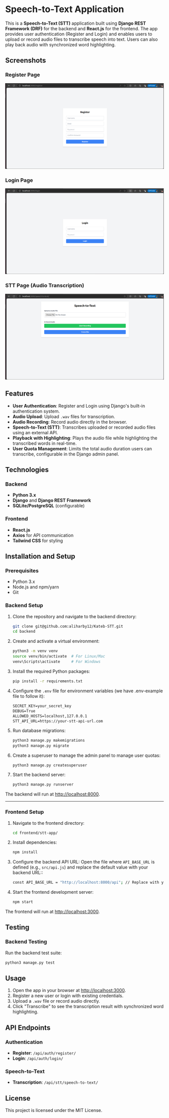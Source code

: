 # Speech-to-Text Application

This is a **Speech-to-Text (STT)** application built using **Django REST Framework (DRF)** for the backend and **React.js** for the frontend. The app provides user authentication (Register and Login) and enables users to upload or record audio files to transcribe speech into text. Users can also play back audio with synchronized word highlighting.

## Screenshots

### Register Page
![Register Page](./screenshots/register.png "Register Page")

### Login Page
![Login Page](./screenshots/login.png "Login Page")

### STT Page (Audio Transcription)
![STT Page](./screenshots/stt.png "STT Page")

## Features

- **User Authentication**: Register and Login using Django's built-in authentication system.
- **Audio Upload**: Upload `.wav` files for transcription.
- **Audio Recording**: Record audio directly in the browser.
- **Speech-to-Text (STT)**: Transcribes uploaded or recorded audio files using an external API.
- **Playback with Highlighting**: Plays the audio file while highlighting the transcribed words in real-time.
- **User Quota Management**: Limits the total audio duration users can transcribe, configurable in the Django admin panel.


## Technologies

### Backend
- **Python 3.x**
- **Django** and **Django REST Framework**
- **SQLite/PostgreSQL** (configurable)

### Frontend
- **React.js**
- **Axios** for API communication
- **Tailwind CSS** for styling


## Installation and Setup

### Prerequisites
- Python 3.x
- Node.js and npm/yarn
- Git


### Backend Setup

1. Clone the repository and navigate to the backend directory:
   ```bash
   git clone git@github.com:aliharby12/Kateb-STT.git
   cd backend
   ```

2. Create and activate a virtual environment:
   ```bash
   python3 -m venv venv
   source venv/bin/activate  # For Linux/Mac
   venv\Scripts\activate     # For Windows
   ```

3. Install the required Python packages:
   ```bash
   pip install -r requirements.txt
   ```

4. Configure the `.env` file for environment variables (we have .env-example file to follow it):
   ```env
   SECRET_KEY=your_secret_key
   DEBUG=True
   ALLOWED_HOSTS=localhost,127.0.0.1
   STT_API_URL=https://your-stt-api-url.com
   ```

5. Run database migrations:
   ```bash
   python3 manage.py makemigrations
   python3 manage.py migrate
   ```

6. Create a superuser to manage the admin panel to manage user quotas:
   ```bash
   python3 manage.py createsuperuser
   ```

7. Start the backend server:
   ```bash
   python3 manage.py runserver
   ```

The backend will run at [http://localhost:8000](http://localhost:8000).

---

### Frontend Setup

1. Navigate to the frontend directory:
   ```bash
   cd frontend/stt-app/
   ```

2. Install dependencies:
   ```bash
   npm install
   ```

3. Configure the backend API URL: Open the file where `API_BASE_URL` is defined (e.g., `src/api.js`) and replace the default value with your backend URL::
   ```bash
   const API_BASE_URL = "http://localhost:8000/api"; // Replace with your backend URL
   ```

4. Start the frontend development server:
   ```bash
   npm start
   ```

The frontend will run at [http://localhost:3000](http://localhost:3000).


## Testing

### Backend Testing
Run the backend test suite:
```bash
python3 manage.py test
```


## Usage

1. Open the app in your browser at [http://localhost:3000](http://localhost:3000).
2. Register a new user or login with existing credentials.
3. Upload a `.wav` file or record audio directly.
4. Click "Transcribe" to see the transcription result with synchronized word highlighting.


## API Endpoints

### Authentication
- **Register**: `/api/auth/register/`
- **Login**: `/api/auth/login/`

### Speech-to-Text
- **Transcription**: `/api/stt/speech-to-text/`


## License

This project is licensed under the MIT License.
